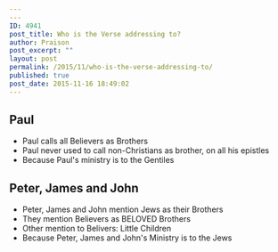 ```yaml
---
---
ID: 4941
post_title: Who is the Verse addressing to?
author: Praison
post_excerpt: ""
layout: post
permalink: /2015/11/who-is-the-verse-addressing-to/
published: true
post_date: 2015-11-16 18:49:02
---
```

<h2><strong>Paul</strong></h2>
<ul>
	<li>Paul calls all Believers as Brothers</li>
	<li>Paul never used to call non-Christians as brother, on all his epistles</li>
	<li>Because Paul's ministry is to the Gentiles</li>
</ul>
<h2><strong>Peter, James and John</strong></h2>
<ul>
	<li>Peter, James and John mention Jews as their Brothers</li>
	<li>They mention Believers as BELOVED Brothers</li>
	<li>Other mention to Belivers: Little Children</li>
	<li>Because Peter, James and John's Ministry is to the Jews</li>
</ul>